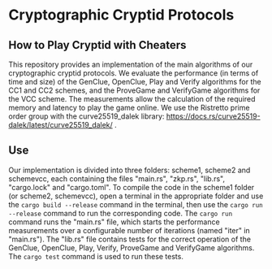 # Cryptographic Cryptid Protocols
## How to Play Cryptid with Cheaters
This repository provides an implementation of the main algorithms of our cryptographic cryptid protocols.
We evaluate the performance (in terms of time and size) of the GenClue, OpenClue, Play and Verify algorithms for the CC1 and CC2 schemes, and the ProveGame and VerifyGame algorithms for the VCC scheme. The measurements allow the calculation of the required memory and latency to play the game online.
We use the Ristretto prime order group with the curve25519_dalek library: https://docs.rs/curve25519-dalek/latest/curve25519_dalek/ .

## Use
Our implementation is divided into three folders: scheme1, scheme2 and schemevcc, each containing the files "main.rs", "zkp.rs", "lib.rs", "cargo.lock" and "cargo.toml".
To compile the code in the scheme1 folder (or scheme2, schemevcc), open a terminal in the appropriate folder and use the `cargo build --release` command in the terminal, then use the `cargo run --release` command to run the corresponding code.
The `cargo run` command runs the "main.rs" file, which starts the performance measurements over a configurable number of iterations (named "iter" in "main.rs").
The "lib.rs" file contains tests for the correct operation of the GenClue, OpenClue, Play, Verify, ProveGame and VerifyGame algorithms. The `cargo test` command is used to run these tests.

